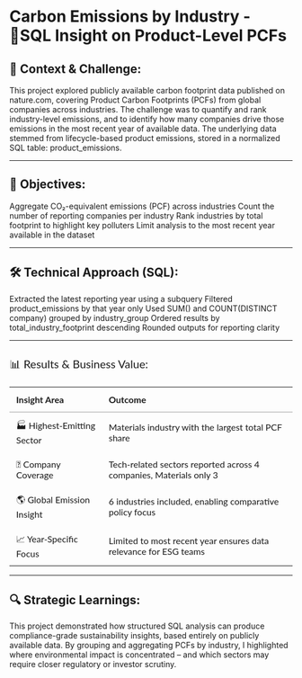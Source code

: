 # Carbon Emissions by Industry - SQL Insight on Product-Level PCFs

## 🧭 Context & Challenge:
This project explored publicly available carbon footprint data published on nature.com, covering Product Carbon Footprints (PCFs) from global companies across industries.
The challenge was to quantify and rank industry-level emissions, and to identify how many companies drive those emissions in the most recent year of available data.
The underlying data stemmed from lifecycle-based product emissions, stored in a normalized SQL table: product_emissions.

---

## 🧩 Objectives:
Aggregate CO₂-equivalent emissions (PCF) across industries
Count the number of reporting companies per industry
Rank industries by total footprint to highlight key polluters
Limit analysis to the most recent year available in the dataset

---

## 🛠️ Technical Approach (SQL):
Extracted the latest reporting year using a subquery
Filtered product_emissions by that year only
Used SUM() and COUNT(DISTINCT company) grouped by industry_group
Ordered results by total_industry_footprint descending
Rounded outputs for reporting clarity

---

<h3 style="font-family: Lato, sans-serif; font-size: 20px; font-weight: normal;">📊 Results & Business Value:</h3>

<table style="width:100%; border-collapse: collapse; font-family: Lato, sans-serif; font-size:16px; font-weight: normal;">
  <thead>
    <tr>
      <th style="padding: 12px; border-bottom: 2px solid #ccc; text-align: left;">Insight Area</th>
      <th style="padding: 12px; border-bottom: 2px solid #ccc; text-align: left;">Outcome</th>
    </tr>
  </thead>
  <tbody>
    <tr>
      <td style="padding: 12px;">🏭 Highest-Emitting Sector</td>
      <td style="padding: 12px;">Materials industry with the largest total PCF share</td>
    </tr>
    <tr>
      <td style="padding: 12px;">🧮 Company Coverage</td>
      <td style="padding: 12px;">Tech-related sectors reported across 4 companies, Materials only 3</td>
    </tr>
    <tr>
      <td style="padding: 12px;">🌎 Global Emission Insight</td>
      <td style="padding: 12px;">6 industries included, enabling comparative policy focus</td>
    </tr>
    <tr>
      <td style="padding: 12px;">📈 Year-Specific Focus</td>
      <td style="padding: 12px;">Limited to most recent year ensures data relevance for ESG teams</td>
    </tr>
  </tbody>
</table>

---

## 🔍 Strategic Learnings:
This project demonstrated how structured SQL analysis can produce compliance-grade sustainability insights, based entirely on publicly available data.
By grouping and aggregating PCFs by industry, I highlighted where environmental impact is concentrated – and which sectors may require closer regulatory or investor scrutiny.
